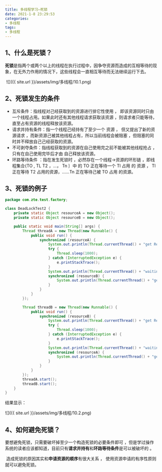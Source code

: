 ```yaml
---
title: 多线程学习—死锁
date: 2021-1-8 23:29:53
categories:
- 多线程
tags:
- 多线程
---
```


## 1、什么是死锁？

​     **死锁**是指两个或两个以上的线程在执行过程中，因争夺资源而造成的互相等待的现象，在无外力作用的情况下，这些线程会一直相互等待而无法继续运行下去。

​     ![]({{ site.url }}/assets/img/多线程/10.1.png)


## 2、死锁发生的条件

- 互斥条件：指线程对己经获取到的资源进行排它性使用 ， 即该资源同时只由 一个线程占用。如果此时还有其他线程请求获取该资源 ，则请求者只能等待，直至占有资源的线程释放该资源。 
- 请求并持有条件：指一个线程己经持有了至少一个 资源 ， 但又提出了新的资源请求 ，而新资源己被其他线程占有，所以当前线程会被阻塞 ，但阻塞的同时并不释放自己己经获取的资源。 
- 不可剥夺条件：指线程获取到的资源在自己使用完之前不能被其他线程抢占 ，只有在自己使用完毕后才由 自己释放该资源。 
- 环路等待条件 ：指在发生死锁时 ，必然存在一个线程→资源的环形链 ，即线程集合{TO , TL T2 ，…， Tn ｝中 的 TO 正在等待一个 Tl 占用 的 资源 ， Tl 正在等待 T2 占用的资源，……Tn 正在等待己被 TO 占用 的资源。

## 3、死锁的例子

```java
package com.zte.test.factory;

class DeadLockTest2 {
    private static Object resourceA = new Object();
    private static Object resourceB = new Object();

    public static void main(String[] args) {
        Thread threadA = new Thread(new Runnable() {
            public void run() {
                synchronized (resourceA) {
                    System.out.println(Thread.currentThread() + "get ResourceA");
                    try {
                        Thread.sleep(1000);
                    } catch (InterruptedException e) {
                        e.printStackTrace();
                    }
                    System.out.println(Thread.currentThread() + "waiting get ResourceB");
                    synchronized (resourceB) {
                        System.out.println(Thread.currentThread() + "get ResourceB");
                    }
                }
            }
        });

        Thread threadB = new Thread(new Runnable() {
            public void run() {
                synchronized (resourceB) {
                    System.out.println(Thread.currentThread() + "get ResourceB");
                    try {
                        Thread.sleep(1000);
                    } catch (InterruptedException e) {
                        e.printStackTrace();
                    }
                    System.out.println(Thread.currentThread() + "waiting get ResourceA");
                    synchronized (resourceA) {
                        System.out.println(Thread.currentThread() + "get ResourceA");
                    }
                }
            }
        });
        threadA.start();
        threadB.start();
    }
}
```

结果显示：

![]({{ site.url }}/assets/img/多线程/10.2.png)


## 4、如何避免死锁？

   要想避免死锁，只需要破坏掉至少一个构造死锁的必要条件即可 ，但是学过操作系统的读者应该都知道，目前只有**请求并持有**和**环路等待条件**是可以被破坏的 。

​    造成死锁的原因其实和**申请资源的顺序**有很大关系 ， 使用资源申请的有序性原则就可以避免死锁。 

